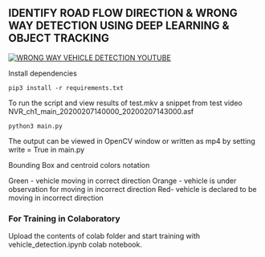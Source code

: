 ## IDENTIFY ROAD FLOW DIRECTION & WRONG WAY DETECTION USING DEEP LEARNING & OBJECT TRACKING ##

[![WRONG WAY VEHICLE DETECTION YOUTUBE](https://www.youtube.com/watch?v=224_xUMf_IQ/0.jpg)](https://www.youtube.com/watch?v=224_xUMf_IQ)

Install dependencies

```
pip3 install -r requirements.txt 

```

To run the script and view results of test.mkv a snippet from test video NVR_ch1_main_20200207140000_20200207143000.asf

```
python3 main.py

```
The output can be viewed in OpenCV window or written as mp4 by setting
write = True in main.py

Bounding Box and centroid colors notation

Green - vehicle moving in correct direction
Orange - vehicle is under observation for moving in incorrect direction
Red- vehicle is declared to be moving in incorrect direction

### For Training in Colaboratory ###

Upload the contents of colab folder 
and start training with vehicle_detection.ipynb colab notebook.


